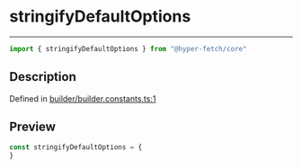 

# stringifyDefaultOptions

<div class="api-docs__separator" data-reactroot="">

---

</div><div class="api-docs__import" data-reactroot="">

```ts
import { stringifyDefaultOptions } from "@hyper-fetch/core"
```

</div><div class="api-docs__section">

## Description

</div><div class="api-docs__description"><span class="api-docs__do-not-parse">



</span></div><p class="api-docs__definition">

Defined in [builder/builder.constants.ts:1](https://github.com/BetterTyped/hyper-fetch/blob/7e232edb/packages/core/src/builder/builder.constants.ts#L1)

</p><div class="api-docs__section">

## Preview

</div><div class="api-docs__preview var">

```ts
const stringifyDefaultOptions = {
}
```

</div>